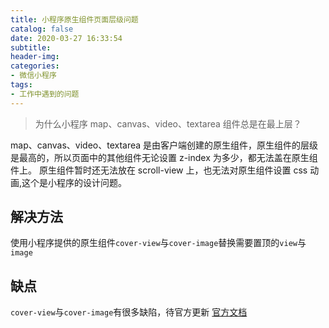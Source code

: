 ```yaml
---
title: 小程序原生组件页面层级问题
catalog: false
date: 2020-03-27 16:33:54
subtitle:
header-img:
categories:
- 微信小程序
tags:
- 工作中遇到的问题
---
```


>为什么小程序 map、canvas、video、textarea  组件总是在最上层？

map、canvas、video、textarea 是由客户端创建的原生组件，原生组件的层级是最高的，所以页面中的其他组件无论设置 z-index 为多少，都无法盖在原生组件上。 原生组件暂时还无法放在 scroll-view 上，也无法对原生组件设置 css 动画,这个是小程序的设计问题。

## 解决方法
使用小程序提供的原生组件```cover-view```与```cover-image```替换需要置顶的```view```与```image```

## 缺点
```cover-view```与```cover-image```有很多缺陷，待官方更新
[官方文档](https://developers.weixin.qq.com/miniprogram/dev/component/cover-view.html)